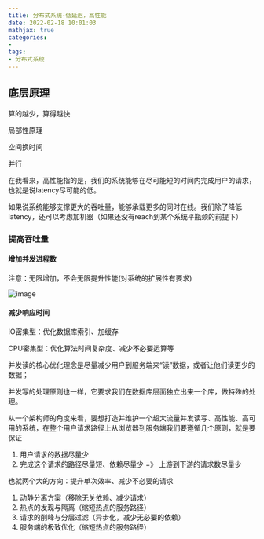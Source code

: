```yaml
---
title: 分布式系统-低延迟，高性能
date: 2022-02-18 10:01:03
mathjax: true
categories:
- 
tags: 
- 分布式系统
---
```


## 底层原理

算的越少，算得越快

局部性原理

空间换时间

并行

在我看来，高性能指的是，我们的系统能够在尽可能短的时间内完成用户的请求，也就是说latency尽可能的低。

如果说系统能够支撑更大的吞吐量，能够承载更多的同时在线。我们除了降低latency，还可以考虑加机器（如果还没有reach到某个系统平瓶颈的前提下）

### 提高吞吐量

#### 增加并发进程数

注意：无限增加，不会无限提升性能(对系统的扩展性有要求)

![image](https://cdn.staticaly.com/gh/neowei1987/blog_assets@main/image.2i7unqkb1yw0.webp)

#### 减少响应时间

IO密集型：优化数据库索引、加缓存

CPU密集型：优化算法时间复杂度、减少不必要运算等

并发读的核心优化理念是尽量减少用户到服务端来“读”数据，或者让他们读更少的数据；

并发写的处理原则也一样，它要求我们在数据库层面独立出来一个库，做特殊的处理。

从一个架构师的角度来看，要想打造并维护一个超大流量并发读写、高性能、高可用的系统，在整个用户请求路径上从浏览器到服务端我们要遵循几个原则，就是要保证

1. 用户请求的数据尽量少
2. 完成这个请求的路径尽量短、依赖尽量少 =》 上游到下游的请求数尽量少

也就两个大的方向：提升单次效率、减少不必要的请求

1. 动静分离方案（移除无关依赖、减少请求）
2. 热点的发现与隔离（缩短热点的服务路径）
3. 请求的削峰与分层过滤（异步化，减少无必要的依赖）
4. 服务端的极致优化（缩短热点的服务路径）

